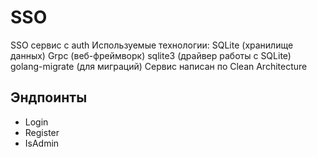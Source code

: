 # SSO
SSO сервис с auth
Используемые технологии:
SQLite (хранилище данных) Grpc (веб-фреймворк) sqlite3 (драйвер работы с SQLite) golang-migrate (для миграций)
Сервис написан по Clean Architecture
## Эндпоинты
- Login
- Register
- IsAdmin